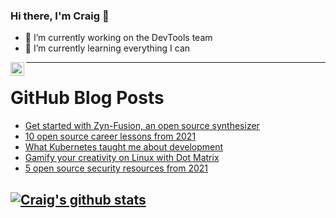 ### Hi there, I'm Craig 👋

<!--
**CraigTeelFugro/CraigTeelFugro** is a ✨ _special_ ✨ repository because its `README.md` (this file) appears on your GitHub profile.

Here are some ideas to get you started:
-->

- 🔭 I’m currently working on the DevTools team
- 🌱 I’m currently learning everything I can

[<img align="left" alt="Craig Teel | LinkedIn" width="22px" src="https://cdn.jsdelivr.net/npm/simple-icons@v3/icons/linkedin.svg" />][linkedin]

---

# GitHub Blog Posts

<!-- BLOG-POST-LIST:START -->
- [Get started with Zyn-Fusion, an open source synthesizer](https://opensource.com/article/21/12/zyn-fusion)
- [10 open source career lessons from 2021](https://opensource.com/article/21/12/open-source-career-lessons)
- [What Kubernetes taught me about development](https://opensource.com/article/21/12/kubernetes-developer)
- [Gamify your creativity on Linux with Dot Matrix](https://opensource.com/article/21/12/dot-matrix)
- [5 open source security resources from 2021](https://opensource.com/article/21/12/open-source-security)
<!-- BLOG-POST-LIST:END -->

## [![Craig's github stats](https://github-readme-stats.vercel.app/api?username=craigteelfugro)](https://github.com/anuraghazra/github-readme-stats)


[linkedin]: https://linkedin.com/in/craig-teel-b8786771
